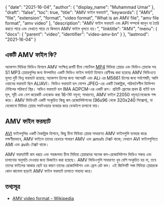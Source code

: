 {
  "date": "2021-16-04",
  "author": {
    "display_name": "Muhammad Umar"
  },
  "draft": "false",
  "toc": true,
  "title": "AMV ফাইল ফরম্যাট",
  "keywords": [
    "AMV",
    "file",
    "extension",
    "format",
    "video format",
    "What is an AMV file",
    "amv file format",
    "amv video"
  ],
  "description": "AMV ফাইল ফরম্যাট এবং API সম্পর্কে জানুন যা তৈরি করতে পারে এবং দেখাতে পারে যে কিভাবে AMV ফাইল খুলতে হয়।",
  "linktitle": "AMV",
  "menu": {
    "docs": {
      "parent": "video",
      "identifier": "video-amv-bn"
    }
  },
  "lastmod": "2021-16-04"
}

## একটি AMV ফাইল কি? ##

অ্যাকশন মিডিয়া ভিডিও হিসাবে AMV সংক্ষিপ্ত রূপটি চীনা পোর্টেবল [MP4](/video/mp4/) মিডিয়া প্লেয়ার এবং ভিডিও প্লেব্যাক সহ S1 MP3 প্লেয়ারগুলির জন্য উত্পাদিত একটি ভিডিও ফাইল ফর্ম্যাট হিসাবে শ্রেণীবদ্ধ করা হয়েছে৷ AMV ভিডিওতে মূলত দুটি ভিন্ন ফরম্যাট রয়েছে: অ্যাকশন চিপের জন্য আগেরটি এবং ALi এর M5661 চিপের জন্য সর্বশেষটি; আলি ওয়ানের ফরম্যাট ছিল ALIAVI। ভিডিও ফরম্যাট হল মোশন JPEG-এর একটি বৈকল্পিক, পরিবর্তনশীল ডিভিশন টেবিলের পরিবর্তে স্থির। অডিও ফরম্যাট হল IMA ADPCM-এর একটি রূপ। প্রতিটি ফ্রেমের প্রথম 8 বাইট হল মূল, সূচী এবং বেশ কয়েকটি এনকোড করা 16-বিট নমুনা; সাধারণত, AMV ফাইল 22050 নমুনা/সেকেন্ডে শব্দ করে। AMV ভিডিওটি একটি সংকুচিত কিন্তু কম রেজোলিউশনের (96x96 থেকে 320x240 পিক্সেল), যা যেকোনো মিডিয়া প্লেয়ার সফটওয়্যার ব্যবহার করে ডেস্কটপে চালানো যায়।

## AMV ফাইল ফরম্যাট ##

[AVI](/video/avi/) ফাইলগুলির একটি বৈকল্পিক হিসাবে, কিছু চীনা মিডিয়া প্লেয়ার সাধারণত AMV ফাইলগুলি ব্যবহার করে৷ লক্ষণীয়ভাবে, AMV ফাইলে তাদের হেডারে সাধারণ AMV এবং amvh টেক্সট থাকে; যেখানে AVI ফাইলগুলিতে AMI এবং avih টেক্সট থাকে।

AMV ফরম্যাটটি কম খরচে এবং সহজলভ্য চীনা মিডিয়া প্লেয়ারদের অনেক কম-রেজোলিউশন ভিডিও সঞ্চয় এবং চালানোর অনুমতি দেওয়ার জন্য ডিজাইন করা হয়েছে। AMV ভিডিওগুলি সাধারণত খুব বেশি সংকুচিত হয় না, তবে তাদের ফাইলের আকার ছোট হয় কারণ তাদের রেজোলিউশন এবং ফ্রেম রেট কম। এই জিনিসটি সস্তা মিডিয়া প্লেয়ারকে কোন ঝামেলা ছাড়াই AMV ফাইল ফরম্যাট চালাতে সাহায্য করে।

## তথ্যসূত্র ##

- [AMV video format - Wikipedia](https://en.wikipedia.org/wiki/AMV_video_format)



